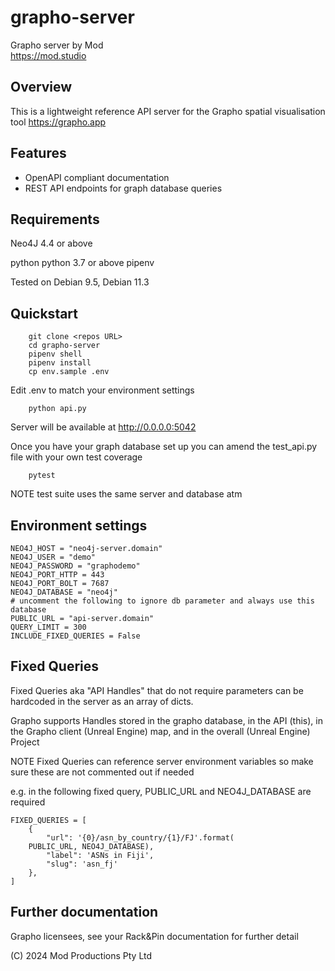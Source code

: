 # grapho-server

Grapho server by Mod\
https://mod.studio

## Overview

This is a lightweight reference API server for the Grapho spatial visualisation tool
https://grapho.app

## Features

* OpenAPI compliant documentation
* REST API endpoints for graph database queries

## Requirements

Neo4J 4.4 or above

python
    python 3.7 or above
    pipenv 

Tested on Debian 9.5, Debian 11.3

## Quickstart

```
    git clone <repos URL>
    cd grapho-server
    pipenv shell
    pipenv install
    cp env.sample .env
```
Edit .env to match your environment settings
```
    python api.py
```
Server will be available at http://0.0.0.0:5042

Once you have your graph database set up you can amend the test_api.py file with your own test coverage

```
    pytest
```

NOTE test suite uses the same server and database atm

## Environment settings
```
NEO4J_HOST = "neo4j-server.domain"
NEO4J_USER = "demo"
NEO4J_PASSWORD = "graphodemo"
NEO4J_PORT_HTTP = 443
NEO4J_PORT_BOLT = 7687
NEO4J_DATABASE = "neo4j"
# uncomment the following to ignore db parameter and always use this database
PUBLIC_URL = "api-server.domain"
QUERY_LIMIT = 300
INCLUDE_FIXED_QUERIES = False
```
## Fixed Queries

Fixed Queries aka "API Handles" that do not require parameters can be hardcoded in the server as an array of dicts.

Grapho supports Handles stored in the grapho database, in the API (this), in the Grapho client (Unreal Engine) map, and in the overall (Unreal Engine) Project

NOTE Fixed Queries can reference server environment variables so make sure these are not commented out if needed

e.g. in the following fixed query, PUBLIC_URL and NEO4J_DATABASE are required

```
FIXED_QUERIES = [
    {
        "url": '{0}/asn_by_country/{1}/FJ'.format(
    PUBLIC_URL, NEO4J_DATABASE),
        "label": 'ASNs in Fiji',
        "slug": 'asn_fj'
    },
]
```

## Further documentation

Grapho licensees, see your Rack&Pin documentation for further detail


(C) 2024 Mod Productions Pty Ltd
